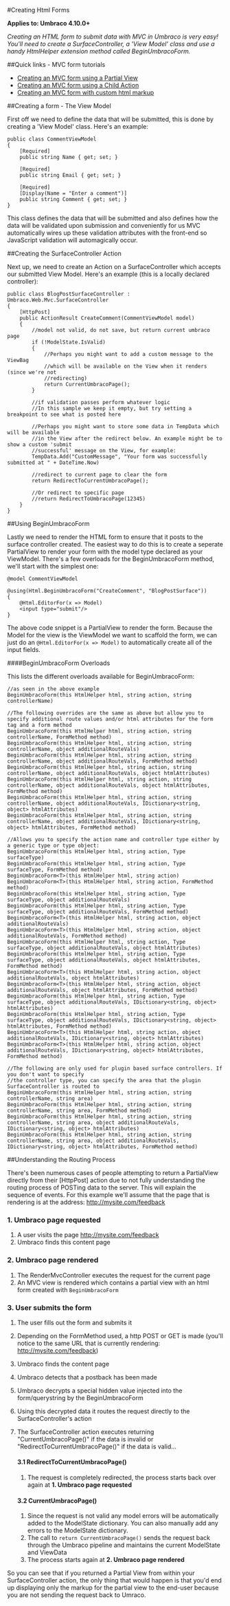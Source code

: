 #Creating Html Forms

**Applies to: Umbraco 4.10.0+**

_Creating an HTML form to submit data with MVC in Umbraco is very easy! You'll need to create a SurfaceController, a 'View Model' class and use a handy HtmlHelper extension method called BeginUmbracoForm._

##Quick links - MVC form tutorials

* [Creating an MVC form using a Partial View](forms/turorial-partial-views.md)
* [Creating an MVC form using a Child Action](forms/turorial-child-action.md)
* [Creating an MVC form with custom html markup](forms/turorial-custom-markup.md)

##Creating a form - The View Model

First off we need to define the data that will be submitted, this is done by creating a 'View Model' class. Here's an example:
	
	public class CommentViewModel
	{
	    [Required]
	    public string Name { get; set; }
	
	    [Required]
	    public string Email { get; set; }
	
	    [Required]
	    [Display(Name = "Enter a comment")]
	    public string Comment { get; set; }
	}

This class defines the data that will be submitted and also defines how the data will be validated upon submission and conveniently for us MVC automatically wires up these validation attributes with the front-end so JavaScript validation will automagically occur.

##Creating the SurfaceController Action

Next up, we need to create an Action on a SurfaceController which accepts our submitted View Model. Here's an example (this is a locally declared controller):

	public class BlogPostSurfaceController : Umbraco.Web.Mvc.SurfaceController
	{
		[HttpPost]
		public ActionResult CreateComment(CommentViewModel model)
		{    
		    //model not valid, do not save, but return current umbraco page
		    if (!ModelState.IsValid)
			{
				//Perhaps you might want to add a custom message to the ViewBag
				//which will be available on the View when it renders (since we're not 
				//redirecting)	    	
		   		return CurrentUmbracoPage();
			}
		
		    //if validation passes perform whatever logic
		    //In this sample we keep it empty, but try setting a breakpoint to see what is posted here
			
			//Perhaps you might want to store some data in TempData which will be available 
			//in the View after the redirect below. An example might be to show a custom 'submit
			//successful' message on the View, for example:
			TempData.Add("CustomMessage", "Your form was successfully submitted at " + DateTime.Now)
		
		    //redirect to current page to clear the form
		    return RedirectToCurrentUmbracoPage();
		
		    //Or redirect to specific page
		    //return RedirectToUmbracoPage(12345)
		}
	}

##Using BeginUmbracoForm

Lastly we need to render the HTML form to ensure that it posts to the surface controller created. The easiest way to do this is to create a seperate PartialView to render your form with the model type declared as your ViewModel. There's a few overloads for the BeginUmbracoForm method, we'll start with the simplest one:

	@model CommentViewModel

	@using(Html.BeginUmbracoForm("CreateComment", "BlogPostSurface"))
	{
		@Html.EditorFor(x => Model)
		<input type="submit"/>
	}

The above code snippet is a PartialView to render the form. Because the Model for the view is the ViewModel we want to scaffold the form, we can just do an `@Html.EditorFor(x => Model)` to automatically create all of the input fields.

####BeginUmbracoForm Overloads

This lists the different overloads available for BeginUmbracoForm:

	//as seen in the above example
	BeginUmbracoForm(this HtmlHelper html, string action, string controllerName)
	
	//The following overrides are the same as above but allow you to specify additional route values and/or html attributes for the form tag and a form method
	BeginUmbracoForm(this HtmlHelper html, string action, string controllerName, FormMethod method)	
	BeginUmbracoForm(this HtmlHelper html, string action, string controllerName, object additionalRouteVals)
	BeginUmbracoForm(this HtmlHelper html, string action, string controllerName, object additionalRouteVals, FormMethod method)
	BeginUmbracoForm(this HtmlHelper html, string action, string controllerName, object additionalRouteVals, object htmlAttributes)	
	BeginUmbracoForm(this HtmlHelper html, string action, string controllerName, object additionalRouteVals, object htmlAttributes, FormMethod method)	
	BeginUmbracoForm(this HtmlHelper html, string action, string controllerName, object additionalRouteVals, IDictionary<string, object> htmlAttributes)	
	BeginUmbracoForm(this HtmlHelper html, string action, string controllerName, object additionalRouteVals, IDictionary<string, object> htmlAttributes, FormMethod method)
	
	//Allows you to specify the action name and controller type either by a generic type or type object:
	BeginUmbracoForm(this HtmlHelper html, string action, Type surfaceType)
	BeginUmbracoForm(this HtmlHelper html, string action, Type surfaceType, FormMethod method)
	BeginUmbracoForm<T>(this HtmlHelper html, string action)
	BeginUmbracoForm<T>(this HtmlHelper html, string action, FormMethod method)
	BeginUmbracoForm(this HtmlHelper html, string action, Type surfaceType, object additionalRouteVals)
	BeginUmbracoForm(this HtmlHelper html, string action, Type surfaceType, object additionalRouteVals, FormMethod method)
	BeginUmbracoForm<T>(this HtmlHelper html, string action, object additionalRouteVals)
	BeginUmbracoForm<T>(this HtmlHelper html, string action, object additionalRouteVals, FormMethod method)
	BeginUmbracoForm(this HtmlHelper html, string action, Type surfaceType, object additionalRouteVals, object htmlAttributes)
	BeginUmbracoForm(this HtmlHelper html, string action, Type surfaceType, object additionalRouteVals, object htmlAttributes, FormMethod method)
	BeginUmbracoForm<T>(this HtmlHelper html, string action, object additionalRouteVals, object htmlAttributes)
	BeginUmbracoForm<T>(this HtmlHelper html, string action, object additionalRouteVals, object htmlAttributes, FormMethod method)
	BeginUmbracoForm(this HtmlHelper html, string action, Type surfaceType, object additionalRouteVals, IDictionary<string, object> htmlAttributes)
	BeginUmbracoForm(this HtmlHelper html, string action, Type surfaceType, object additionalRouteVals, IDictionary<string, object> htmlAttributes, FormMethod method)
	BeginUmbracoForm<T>(this HtmlHelper html, string action, object additionalRouteVals, IDictionary<string, object> htmlAttributes)
	BeginUmbracoForm<T>(this HtmlHelper html, string action, object additionalRouteVals, IDictionary<string, object> htmlAttributes, FormMethod method)
	
	//The following are only used for plugin based surface controllers. If you don't want to specify
	//the controller type, you can specify the area that the plugin SurfaceController is routed to
	BeginUmbracoForm(this HtmlHelper html, string action, string controllerName, string area)
	BeginUmbracoForm(this HtmlHelper html, string action, string controllerName, string area, FormMethod method)
	BeginUmbracoForm(this HtmlHelper html, string action, string controllerName, string area, object additionalRouteVals, IDictionary<string, object> htmlAttributes)
	BeginUmbracoForm(this HtmlHelper html, string action, string controllerName, string area, object additionalRouteVals, IDictionary<string, object> htmlAttributes, FormMethod method)

##Understanding the Routing Process

There's been numerous cases of people attempting to return a PartialView directly from their [HttpPost] action due to not fully understanding the routing process of POSTing data to the server. This will explain the sequence of events. For this example we'll assume that the page that is rendering is at the address: http://mysite.com/feedback

### 1. Umbraco page requested

1. A user visits the page http://mysite.com/feedback
2. Umbraco finds this content page

### 2. Umbraco page rendered
1. The RenderMvcController executes the request for the current page
2. An MVC view is rendered which contains a partial view with an html form created with `BeginUmbracoForm`

### 3. User submits the form

1. The user fills out the form and submits it
2. Depending on the FormMethod used, a http POST or GET is made (you'll notice to the same URL that is currently rendering: http://mysite.com/feedback)
3. Umbraco finds the content page
4. Umbraco detects that a postback has been made
5. Umbraco decrypts a special hidden value injected into the form/querystring by the BeginUmbracoForm
6. Using this decrypted data it routes the request directly to the SurfaceController's action
7. The SurfaceController action executes returning "CurrentUmbracoPage()" if the data is invalid or "RedirectToCurrentUmbracoPage()" if the data is valid...

	#### 3.1 RedirectToCurrentUmbracoPage()
	
	1. The request is completely redirected, the process starts back over again at **1. Umbraco page requested**

	#### 3.2 CurrentUmbracoPage()

	1. Since the request is not valid any model errors will be automatically added to the ModelState dictionary. You can also manually add any errors to the ModelState dictionary.
	2. The call to `return CurrentUmbracoPage()` sends the request back through the Umbraco pipeline and maintains the current ModelState and ViewData
	3. The process starts again at **2. Umbraco page rendered**

So you can see that if you returned a Partial View from within your SurfaceController action, the only thing that would happen is that you'd end up displaying only the markup for the partial view to the end-user because you are not sending the request back to Umraco.
